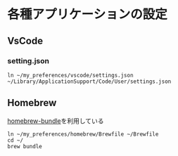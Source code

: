 # 各種アプリケーションの設定

## VsCode

### setting.json

```
ln ~/my_preferences/vscode/settings.json ~/Library/ApplicationSupport/Code/User/settings.json
```

## Homebrew

[homebrew-bundle](https://github.com/Homebrew/homebrew-bundle)を利用している

```
ln ~/my_preferences/homebrew/Brewfile ~/Brewfile
cd ~/
brew bundle
```

